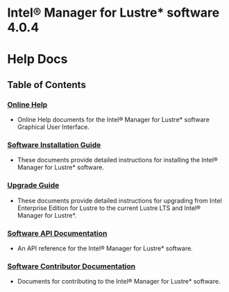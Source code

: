 # Intel® Manager for Lustre* software 4.0.4
#  **Help Docs** 
## Table of Contents

### [**Online Help**](docs/IML_Help_TOC.md)
  
* Online Help documents for the Intel® Manager for Lustre* software Graphical User Interface.

### [**Software Installation Guide**](docs/Install_Guide/ig_TOC.md)

* These documents provide detailed instructions for installing the Intel® Manager for Lustre* software.
  
### [**Upgrade Guide**](docs/Upgrade_Guide/ug_TOC.md)

* These documents provide detailed instructions for upgrading from Intel Enterprise Edition for Lustre to the current Lustre LTS and Intel® Manager for Lustre*.
  
###  [**Software API Documentation**](docs/api/api_TOC.md)

* An API reference for the Intel® Manager for Lustre* software.

### [**Software Contributor Documentation**](docs/Contributor_Docs/cd_TOC.md)

* Documents for contributing to the Intel® Manager for Lustre* software.
